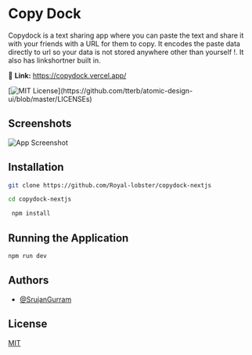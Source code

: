 
# Copy Dock

Copydock is a text sharing app where you can paste the text and share it with your friends with a URL for them to copy. It encodes the paste data directly to url so your data is not stored anywhere other than yourself !. It also has linkshortner built in.

🔗 **Link:** https://copydock.vercel.app/

[![MIT License](https://img.shields.io/apm/l/atomic-design-ui.svg?)](https://github.com/tterb/atomic-design-ui/blob/master/LICENSEs)
## Screenshots

![App Screenshot](https://raw.githubusercontent.com/Royal-lobster/copydock-nextjs/main/Screenshot.png)

  
## Installation

```bash
git clone https://github.com/Royal-lobster/copydock-nextjs

cd copydock-nextjs

 npm install
```
## Running the Application

```bash
npm run dev
```
    
## Authors

- [@SrujanGurram](https://www.github.com/royal-lobster)

  
## License

[MIT](https://choosealicense.com/licenses/mit/)

  
